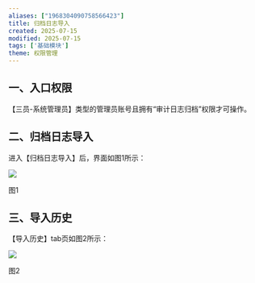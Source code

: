 ```yaml
---
aliases: ["1968304090758566423"]
title: 归档日志导入
created: 2025-07-15
modified: 2025-07-15
tags: ['基础模块']
theme: 权限管理
---
```


## 一、**入口权限**

【三员-系统管理员】类型的管理员账号且拥有“审计日志归档”权限才可操作。

## 二、**归档日志导入**

进入【归档日志导入】后，界面如图1所示：

![](https://myhelpdoc.oss-cn-heyuan.aliyuncs.com/mdimages/68f622332609aa00472184f4153e0175.jpg)

图1

## 三、**导入历史**

【导入历史】tab页如图2所示：

![](https://myhelpdoc.oss-cn-heyuan.aliyuncs.com/mdimages/699263fb2207e2f5439ff2c4bbdcce70.jpg)

图2

